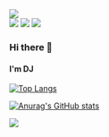 <img src="https://capsule-render.vercel.app/api?type=waving&color=BDBDC8&height=150&section=header" />

<div>
	<img src="https://img.shields.io/badge/JavaScript-F7DF1E?style=flat&logo=Java&logoColor=white" />
	<img src="https://img.shields.io/badge/HTML5-E34F26?style=flat&logo=HTML5&logoColor=white" />
	<img src="https://img.shields.io/badge/CSS3-1572B6?style=flat&logo=CSS3&logoColor=white" />
</div>

### Hi there 👋
#### I'm DJ 

[![Top Langs](https://github-readme-stats.vercel.app/api/top-langs/?username=LXXDJ)](https://github.com/anuraghazra/github-readme-stats)

[![Anurag's GitHub stats](https://github-readme-stats.vercel.app/api?username=LXXDJ)](https://github.com/anuraghazra/github-readme-stats)

<img src="https://capsule-render.vercel.app/api?type=waving&color=BDBDC8&height=150&section=footer" />
